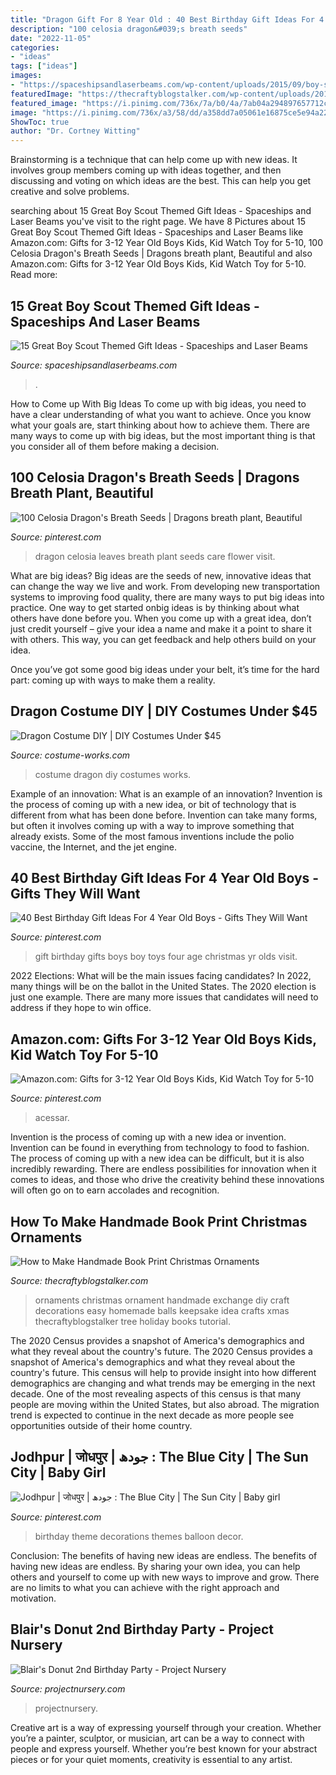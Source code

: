 ```yaml
---
title: "Dragon Gift For 8 Year Old : 40 Best Birthday Gift Ideas For 4 Year Old Boys"
description: "100 celosia dragon&#039;s breath seeds"
date: "2022-11-05"
categories:
- "ideas"
tags: ["ideas"]
images:
- "https://spaceshipsandlaserbeams.com/wp-content/uploads/2015/09/boy-scout-gift-ideas.jpg"
featuredImage: "https://thecraftyblogstalker.com/wp-content/uploads/2015/10/IMG_51861.jpg"
featured_image: "https://i.pinimg.com/736x/7a/b0/4a/7ab04a294897657712ca806a6f00e34a--girl-birthday-themes-baby-girl-birthday.jpg"
image: "https://i.pinimg.com/736x/a3/58/dd/a358dd7a05061e16875ce5e94a22ba0b.jpg"
ShowToc: true
author: "Dr. Cortney Witting"
---
```



Brainstorming is a technique that can help come up with new ideas. It involves group members coming up with ideas together, and then discussing and voting on which ideas are the best. This can help you get creative and solve problems.

	

		
searching about 15 Great Boy Scout Themed Gift Ideas - Spaceships and Laser Beams you've visit to the right page. We have 8 Pictures about 15 Great Boy Scout Themed Gift Ideas - Spaceships and Laser Beams like Amazon.com: Gifts for 3-12 Year Old Boys Kids, Kid Watch Toy for 5-10, 100 Celosia Dragon&#039;s Breath Seeds | Dragons breath plant, Beautiful and also Amazon.com: Gifts for 3-12 Year Old Boys Kids, Kid Watch Toy for 5-10. Read more:
		
    
## 15 Great Boy Scout Themed Gift Ideas - Spaceships And Laser Beams

<img loading=lazy src="https://spaceshipsandlaserbeams.com/wp-content/uploads/2015/09/boy-scout-gift-ideas.jpg" onerror="this.onerror=null;this.src='https://tse3.mm.bing.net/th?id=OIP.6vrpzcyFWtBVdWaxK0fZlwHaLH&amp;pid=15.1';" alt="15 Great Boy Scout Themed Gift Ideas - Spaceships and Laser Beams">

_Source: spaceshipsandlaserbeams.com_

>. 

	

How to Come up With Big Ideas
To come up with big ideas, you need to have a clear understanding of what you want to achieve. Once you know what your goals are, start thinking about how to achieve them. There are many ways to come up with big ideas, but the most important thing is that you consider all of them before making a decision.

    
## 100 Celosia Dragon&#039;s Breath Seeds | Dragons Breath Plant, Beautiful

<img loading=lazy src="https://i.pinimg.com/736x/60/59/91/60599114c5ba7a0f4abd6794ba65615b--dragon-petunia.jpg" onerror="this.onerror=null;this.src='https://tse2.mm.bing.net/th?id=OIP.fYegh6LrsJmLX7-efZESDgHaLF&amp;pid=15.1';" alt="100 Celosia Dragon&#039;s Breath Seeds | Dragons breath plant, Beautiful">

_Source: pinterest.com_

>dragon celosia leaves breath plant seeds care flower visit. 

	

What are big ideas?
Big ideas are the seeds of new, innovative ideas that can change the way we live and work. From developing new transportation systems to improving food quality, there are many ways to put big ideas into practice.
One way to get started onbig ideas is by thinking about what others have done before you. When you come up with a great idea, don’t just credit yourself – give your idea a name and make it a point to share it with others. This way, you can get feedback and help others build on your idea.

Once you’ve got some good big ideas under your belt, it’s time for the hard part: coming up with ways to make them a reality.

    
## Dragon Costume DIY | DIY Costumes Under $45

<img loading=lazy src="https://photos.costume-works.com/full/dragon12.jpg" onerror="this.onerror=null;this.src='https://tse4.mm.bing.net/th?id=OIP.UeL-C2shk1Kzic_7oEQfyQHaK3&amp;pid=15.1';" alt="Dragon Costume DIY | DIY Costumes Under $45">

_Source: costume-works.com_

>costume dragon diy costumes works. 

	

Example of an innovation: What is an example of an innovation?
Invention is the process of coming up with a new idea, or bit of technology that is different from what has been done before. Invention can take many forms, but often it involves coming up with a way to improve something that already exists. Some of the most famous inventions include the polio vaccine, the Internet, and the jet engine.

    
## 40 Best Birthday Gift Ideas For 4 Year Old Boys - Gifts They Will Want

<img loading=lazy src="https://i.pinimg.com/736x/a3/58/dd/a358dd7a05061e16875ce5e94a22ba0b.jpg" onerror="this.onerror=null;this.src='https://tse4.mm.bing.net/th?id=OIP.xaM_EzZtufHlXJbyA80L2wHaLG&amp;pid=15.1';" alt="40 Best Birthday Gift Ideas For 4 Year Old Boys - Gifts They Will Want">

_Source: pinterest.com_

>gift birthday gifts boys boy toys four age christmas yr olds visit. 

	

2022 Elections: What will be the main issues facing candidates?
In 2022, many things will be on the ballot in the United States. The 2020 election is just one example. There are many more issues that candidates will need to address if they hope to win office.

    
## Amazon.com: Gifts For 3-12 Year Old Boys Kids, Kid Watch Toy For 5-10

<img loading=lazy src="https://i.pinimg.com/736x/9d/31/a8/9d31a83e400b635d9bcc85ab392a1bcb.jpg" onerror="this.onerror=null;this.src='https://tse2.mm.bing.net/th?id=OIP.fMBrlOBP0FOO0COzIjMNMwAAAA&amp;pid=15.1';" alt="Amazon.com: Gifts for 3-12 Year Old Boys Kids, Kid Watch Toy for 5-10">

_Source: pinterest.com_

>acessar. 

	

Invention is the process of coming up with a new idea or invention. Invention can be found in everything from technology to food to fashion. The process of coming up with a new idea can be difficult, but it is also incredibly rewarding. There are endless possibilities for innovation when it comes to ideas, and those who drive the creativity behind these innovations will often go on to earn accolades and recognition.

    
## How To Make Handmade Book Print Christmas Ornaments

<img loading=lazy src="https://thecraftyblogstalker.com/wp-content/uploads/2015/10/IMG_51861.jpg" onerror="this.onerror=null;this.src='https://tse1.mm.bing.net/th?id=OIP.vyfeRuSX9WARuqyPmQkFtgHaLG&amp;pid=15.1';" alt="How to Make Handmade Book Print Christmas Ornaments">

_Source: thecraftyblogstalker.com_

>ornaments christmas ornament handmade exchange diy craft decorations easy homemade balls keepsake idea crafts xmas thecraftyblogstalker tree holiday books tutorial. 

	

The 2020 Census provides a snapshot of America's demographics and what they reveal about the country's future.
The 2020 Census provides a snapshot of America's demographics and what they reveal about the country's future. This census will help to provide insight into how different demographics are changing and what trends may be emerging in the next decade. One of the most revealing aspects of this census is that many people are moving within the United States, but also abroad. The migration trend is expected to continue in the next decade as more people see opportunities outside of their home country.

    
## Jodhpur | जोधपुर | جودھ : The Blue City | The Sun City | Baby Girl

<img loading=lazy src="https://i.pinimg.com/736x/7a/b0/4a/7ab04a294897657712ca806a6f00e34a--girl-birthday-themes-baby-girl-birthday.jpg" onerror="this.onerror=null;this.src='https://tse4.mm.bing.net/th?id=OIP.EheYTGfk_pExvCtZA1R5XgHaFj&amp;pid=15.1';" alt="Jodhpur | जोधपुर | جودھ : The Blue City | The Sun City | Baby girl">

_Source: pinterest.com_

>birthday theme decorations themes balloon decor. 

	

Conclusion: The benefits of having new ideas are endless.
The benefits of having new ideas are endless. By sharing your own idea, you can help others and yourself to come up with new ways to improve and grow. There are no limits to what you can achieve with the right approach and motivation.

    
## Blair&#039;s Donut 2nd Birthday Party - Project Nursery

<img loading=lazy src="https://projectnursery.com/wp-content/uploads/2014/06/2014-25-3114814112-O-682x1024.jpg" onerror="this.onerror=null;this.src='https://tse1.mm.bing.net/th?id=OIP.jWwgi7Xds6StM2ihhHtr0gHaLH&amp;pid=15.1';" alt="Blair&#039;s Donut 2nd Birthday Party - Project Nursery">

_Source: projectnursery.com_

>projectnursery. 

	

Creative art is a way of expressing yourself through your creation. Whether you’re a painter, sculptor, or musician, art can be a way to connect with people and express yourself. Whether you’re best known for your abstract pieces or for your quiet moments, creativity is essential to any artist.

